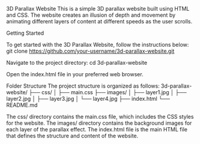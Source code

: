 3D Parallax Website
This is a simple 3D parallax website built using HTML and CSS. The website creates an illusion of depth and movement by animating different layers of content at different speeds as the user scrolls.

Getting Started

To get started with the 3D Parallax Website, follow the instructions below:
git clone https://github.com/your-username/3d-parallax-website.git

Navigate to the project directory:
cd 3d-parallax-website

Open the index.html file in your preferred web browser.


Folder Structure
The project structure is organized as follows:
3d-parallax-website/
├── css/
│   ├── main.css
├── images/
│   ├── layer1.jpg
│   ├── layer2.jpg
│   ├── layer3.jpg
│   └── layer4.jpg
├── index.html
└── README.md

The css/ directory contains the main.css file, which includes the CSS styles for the website.
The images/ directory contains the background images for each layer of the parallax effect.
The index.html file is the main HTML file that defines the structure and content of the website.
